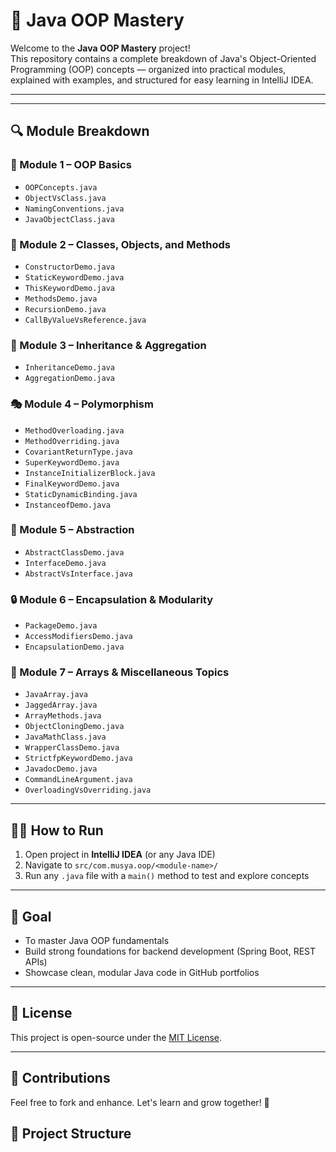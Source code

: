 # 🧠 Java OOP Mastery

Welcome to the **Java OOP Mastery** project!  
This repository contains a complete breakdown of Java's Object-Oriented Programming (OOP) concepts — organized into practical modules, explained with examples, and structured for easy learning in IntelliJ IDEA.

---
---

## 🔍 Module Breakdown

### 📘 Module 1 – OOP Basics
- `OOPConcepts.java`
- `ObjectVsClass.java`
- `NamingConventions.java`
- `JavaObjectClass.java`

### 🧱 Module 2 – Classes, Objects, and Methods
- `ConstructorDemo.java`
- `StaticKeywordDemo.java`
- `ThisKeywordDemo.java`
- `MethodsDemo.java`
- `RecursionDemo.java`
- `CallByValueVsReference.java`

### 🧬 Module 3 – Inheritance & Aggregation
- `InheritanceDemo.java`
- `AggregationDemo.java`

### 🎭 Module 4 – Polymorphism
- `MethodOverloading.java`
- `MethodOverriding.java`
- `CovariantReturnType.java`
- `SuperKeywordDemo.java`
- `InstanceInitializerBlock.java`
- `FinalKeywordDemo.java`
- `StaticDynamicBinding.java`
- `InstanceofDemo.java`

### 🧰 Module 5 – Abstraction
- `AbstractClassDemo.java`
- `InterfaceDemo.java`
- `AbstractVsInterface.java`

### 🔒 Module 6 – Encapsulation & Modularity
- `PackageDemo.java`
- `AccessModifiersDemo.java`
- `EncapsulationDemo.java`

### 🧮 Module 7 – Arrays & Miscellaneous Topics
- `JavaArray.java`
- `JaggedArray.java`
- `ArrayMethods.java`
- `ObjectCloningDemo.java`
- `JavaMathClass.java`
- `WrapperClassDemo.java`
- `StrictfpKeywordDemo.java`
- `JavadocDemo.java`
- `CommandLineArgument.java`
- `OverloadingVsOverriding.java`

---

## 🧑‍🎓 How to Run

1. Open project in **IntelliJ IDEA** (or any Java IDE)
2. Navigate to `src/com.musya.oop/<module-name>/`
3. Run any `.java` file with a `main()` method to test and explore concepts

---

## 🎯 Goal

- To master Java OOP fundamentals
- Build strong foundations for backend development (Spring Boot, REST APIs)
- Showcase clean, modular Java code in GitHub portfolios

---

## 📄 License

This project is open-source under the [MIT License](../../../../LICENSE).

---

## 🤝 Contributions

Feel free to fork and enhance. Let's learn and grow together! 🌱


## 📂 Project Structure

